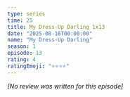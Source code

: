 ```yaml
---
type: series
time: 25
title: My Dress-Up Darling 1x13
date: "2025-08-16T00:00:00"
name: "My Dress-Up Darling"
season: 1
episode: 13
rating: 4
ratingEmoji: "⭐️⭐️⭐️⭐️"
---
```


_[No review was written for this episode]_